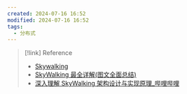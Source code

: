 ```yaml
---
created: 2024-07-16 16:52
modified: 2024-07-16 16:52
tags:
  - 分布式
---
```




> [!link] Reference
> - [Skywalking](https://github.com/apache/skywalking)
> - [SkyWalking 最全详解(图文全面总结)](https://mp.weixin.qq.com/s/L62hKhe2EbRwc9bETkuJ9Q)
> - [深入理解 SkyWalking 架构设计与实现原理_哔哩哔哩](https://www.bilibili.com/video/BV1Mh411u7Ve/?spm_id_from=333.999.top_right_bar_window_custom_collection.content.click)
